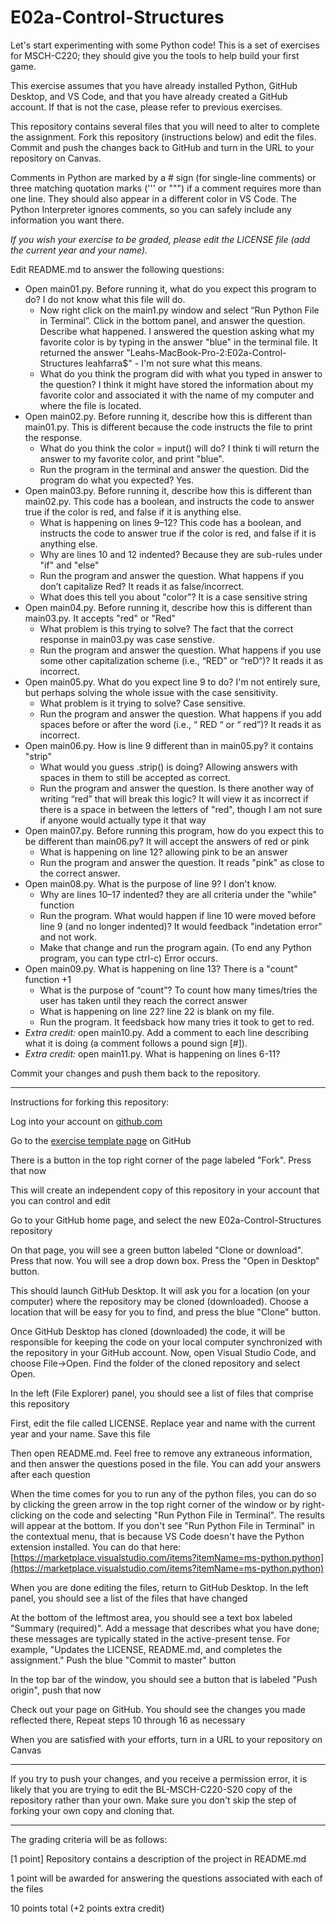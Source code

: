 
# E02a-Control-Structures

Let's start experimenting with some Python code! This is a set of exercises for MSCH-C220; they should give you the tools to help build your first game.
 
This exercise assumes that you have already installed Python, GitHub Desktop, and VS Code, and that you have already created a GitHub account. If that is not the case, please refer to previous exercises.

This repository contains several files that you will need to alter to complete the assignment. Fork this repository (instructions below) and edit the files. Commit and push the changes back to GitHub and turn in the URL to your repository on Canvas.

Comments in Python are marked by a # sign (for single-line comments) or three matching quotation marks (''' or """) if a comment requires more than one line. They should also appear in a different color in VS Code. The Python Interpreter ignores comments, so you can safely include any information you want there.

*If you wish your exercise to be graded, please edit the LICENSE file (add the current year and your name).*

Edit README.md to answer the following questions:

- Open main01.py. Before running it, what do you expect this program to do?
I do not know what this file will do.
  - Now right click on the main1.py window and select “Run Python File in Terminal”. Click in the bottom panel, and answer the question. Describe what happened.
  I answered the question asking what my favorite color is by typing in the answer "blue" in the terminal file. It returned the answer "Leahs-MacBook-Pro-2:E02a-Control-Structures leahfarra$" - I'm not sure what this means.
  - What do you think the program did with what you typed in answer to the question?
  I think it might have stored the information about my favorite color and associated it with the name of my computer and where the file is located.
- Open main02.py. Before running it, describe how this is different than main01.py.
This is different because the code instructs the file to print the response.
  - What do you think the color = input() will do?
  I think ti will return the answer to my favorite color, and print "blue".
  - Run the program in the terminal and answer the question. Did the program do what you expected?
  Yes.
- Open main03.py. Before running it, describe how this is different than main02.py.
This code has a boolean, and instructs the code to answer true if the color is red, and false if it is anything else.
  - What is happening on lines 9–12?
  This code has a boolean, and instructs the code to answer true if the color is red, and false if it is anything else.
  - Why are lines 10 and 12 indented?
  Because they are sub-rules under "if" and "else"
  - Run the program and answer the question. What happens if you don’t capitalize Red?
  It reads it as false/incorrect.
  - What does this tell you about "color"?
  It is a case sensitive string
- Open main04.py. Before running it, describe how this is different than main03.py.
It accepts "red" or "Red"
  - What problem is this trying to solve?
  The fact that the correct response in main03.py was case senstive.
  - Run the program and answer the question. What happens if you use some other capitalization scheme (i.e., “RED” or “reD“)?
  It reads it as incorrect.
- Open main05.py. What do you expect line 9 to do?
I'm not entirely sure, but perhaps solving the whole issue with the case sensitivity. 
  - What problem is it trying to solve?
  Case sensitive. 
  - Run the program and answer the question. What happens if you add spaces before or after the word (i.e., “ RED “ or “ red”)?
  It reads it as incorrect.
 - Open main06.py. How is line 9 different than in main05.py?
 it contains "strip"
   - What would you guess .strip() is doing?
   Allowing answers with spaces in them to still be accepted as correct.
   - Run the program and answer the question. Is there another way of writing “red” that will break this logic?
   It will view it as incorrect if there is a space in between the letters of "red", though I am not sure if anyone would actually type it that way
 - Open main07.py. Before running this program, how do you expect this to be different than main06.py?
 It will accept the answers of red or pink
   - What is happening on line 12?
   allowing pink to be an answer
   - Run the program and answer the question.
   It reads "pink" as close to the correct answer.
 - Open main08.py. What is the purpose of line 9?
I don't know.
   - Why are lines 10–17 indented?
   they are all criteria under the "while" function
   - Run the program. What would happen if line 10 were moved before line 9 (and no longer indented)?
   It would feedback "indetation error" and not work.
   - Make that change and run the program again. (To end any Python program, you can type ctrl-c)
   Error occurs. 
 - Open main09.py. What is happening on line 13?
 There is a "count" function +1
   - What is the purpose of “count”?
   To count how many times/tries the user has taken until they reach the correct answer
   - What is happening on line 22?
   line 22 is blank on my file.
   - Run the program.
   It feedsback how many tries it took to get to red.
 - *Extra credit:* open main10.py. Add a comment to each line describing what it is doing (a comment follows a pound sign [#]).
 - *Extra credit:* open main11.py. What is happening on lines 6-11?
  
Commit your changes and push them back to the repository.
 

---

Instructions for forking this repository:
 
Log into your account on [github.com](https://github.com)

Go to the [exercise template page](https://github.com/BL-MSCH-C220-S20/E02a-Control-Structures) on GitHub

There is a button in the top right corner of the page labeled "Fork". Press that now

This will create an independent copy of this repository in your account that you can control and edit

Go to your GitHub home page, and select the new E02a-Control-Structures repository

On that page, you will see a green button labeled "Clone or download". Press that now. You will see a drop down box. Press the "Open in Desktop" button.

This should launch GitHub Desktop. It will ask you for a location (on your computer) where the repository may be cloned (downloaded). Choose a location that will be easy for you to find, and press the blue "Clone" button.

Once GitHub Desktop has cloned (downloaded) the code, it will be responsible for keeping the code on your local computer synchronized with the repository in your GitHub account. Now, open Visual Studio Code, and choose File->Open. Find the folder of the cloned repository and select Open.

In the left (File Explorer) panel, you should see a list of files that comprise this repository

First, edit the file called LICENSE. Replace year and name with the current year and your name. Save this file

Then open README.md. Feel free to remove any extraneous information, and then answer the questions posed in the file. You can add your answers after each question

When the time comes for you to run any of the python files, you can do so by clicking the green arrow in the top right corner of the window or by right-clicking on the code and selecting "Run Python File in Terminal". The results will appear at the bottom. If you don't see "Run Python File in Terminal" in the contextual menu, that is because VS Code doesn't have the Python extension installed. You can do that here: [https://marketplace.visualstudio.com/items?itemName=ms-python.python](https://marketplace.visualstudio.com/items?itemName=ms-python.python)

When you are done editing the files, return to GitHub Desktop. In the left panel, you should see a list of the files that have changed

At the bottom of the leftmost area, you should see a text box labeled "Summary (required)". Add a message that describes what you have done; these messages are typically stated in the active-present tense. For example, "Updates the LICENSE, README.md, and completes the assignment." Push the blue "Commit to master" button

In the top bar of the window, you should see a button that is labeled "Push origin", push that now

Check out your page on GitHub. You should see the changes you made reflected there, Repeat steps 10 through 16 as necessary

When you are satisfied with your efforts, turn in a URL to your repository on Canvas

---
If you try to push your changes, and you receive a permission error, it is likely that you are trying to edit the BL-MSCH-C220-S20 copy of the repository rather than your own. Make sure you don't skip the step of forking your own copy and cloning that.

---

The grading criteria will be as follows:
 
[1 point] Repository contains a description of the project in README.md

1 point will be awarded for answering the questions associated with each of the files

10 points total (+2 points extra credit)
